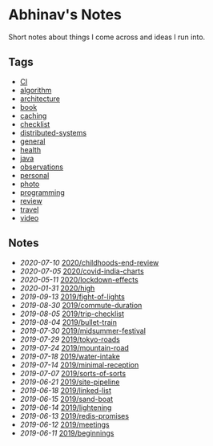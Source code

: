 # Abhinav's Notes

Short notes about things I come across and ideas I run into.

## Tags

- [CI](./tags/CI)
- [algorithm](./tags/algorithm)
- [architecture](./tags/architecture)
- [book](./tags/book)
- [caching](./tags/caching)
- [checklist](./tags/checklist)
- [distributed-systems](./tags/distributed-systems)
- [general](./tags/general)
- [health](./tags/health)
- [java](./tags/java)
- [observations](./tags/observations)
- [personal](./tags/personal)
- [photo](./tags/photo)
- [programming](./tags/programming)
- [review](./tags/review)
- [travel](./tags/travel)
- [video](./tags/video)

## Notes

- *2020-07-10* [2020/childhoods-end-review](./2020/childhoods-end-review)
- *2020-07-05* [2020/covid-india-charts](./2020/covid-india-charts)
- *2020-05-11* [2020/lockdown-effects](./2020/lockdown-effects)
- *2020-01-31* [2020/high](./2020/high)
- *2019-09-13* [2019/fight-of-lights](./2019/fight-of-lights)
- *2019-08-30* [2019/commute-duration](./2019/commute-duration)
- *2019-08-05* [2019/trip-checklist](./2019/trip-checklist)
- *2019-08-04* [2019/bullet-train](./2019/bullet-train)
- *2019-07-30* [2019/midsummer-festival](./2019/midsummer-festival)
- *2019-07-29* [2019/tokyo-roads](./2019/tokyo-roads)
- *2019-07-24* [2019/mountain-road](./2019/mountain-road)
- *2019-07-18* [2019/water-intake](./2019/water-intake)
- *2019-07-14* [2019/minimal-reception](./2019/minimal-reception)
- *2019-07-07* [2019/sorts-of-sorts](./2019/sorts-of-sorts)
- *2019-06-21* [2019/site-pipeline](./2019/site-pipeline)
- *2019-06-18* [2019/linked-list](./2019/linked-list)
- *2019-06-15* [2019/sand-boat](./2019/sand-boat)
- *2019-06-14* [2019/lightening](./2019/lightening)
- *2019-06-13* [2019/redis-promises](./2019/redis-promises)
- *2019-06-12* [2019/meetings](./2019/meetings)
- *2019-06-11* [2019/beginnings](./2019/beginnings)
